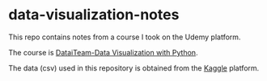 # data-visualization-notes
This repo contains notes from a course I took on the Udemy platform.

The course is [DataiTeam-Data Visualization with Python](https://www.udemy.com/course/data-visualization-adan-zye-veri-gorsellestirme-3/).

The data (csv) used in this repository is obtained from the [Kaggle](https://www.kaggle.com/) platform. 
